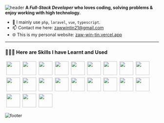 ![header](https://capsule-render.vercel.app/api?type=venom&color=0:9400D3,100:3b82f6&height=300&section=header&text=Hi%20There%20👋&animation=fadeIn&fontColor=ffffff)
**A _Full-Stack Developer_ who loves coding, solving problems & enjoy working with high technology.**

- 🚀 I mainly use `php`, `laravel`, `vue`, `typescript`.
- 📫 Contact me here: <a href="mailto:zawwintin21@gmail.com">
  zawwintin21@gmail.com</a>
- 🌐 This is my personal website: <a href="https://zaw-win-tin.vercel.app/" target="_blank">zaw-win-tin.vercel.app</a>

---

### 🧑🏻‍💻 Here are Skills I have Learnt and Used

<div style="display: flex; flex-wrap: wrap;margin-top: 1rem;">
<img  style="margin: 0.25rem;" width="45" height="45" src="https://cdn.jsdelivr.net/gh/devicons/devicon@latest/icons/php/php-original.svg" width="32" />
<img style="margin: 0.25rem;" width="45" height="45" src="https://cdn.jsdelivr.net/gh/devicons/devicon@latest/icons/laravel/laravel-original.svg" />
<img style="margin: 0.25rem;" width="45" height="45" src="https://cdn.jsdelivr.net/gh/devicons/devicon@latest/icons/vuejs/vuejs-original.svg" />
<img style="margin: 0.25rem;" width="45" height="45" src="https://cdn.jsdelivr.net/gh/devicons/devicon@latest/icons/alpinejs/alpinejs-original.svg" />
<img  style="margin: 0.25rem;" width="45" height="45" src="https://cdn.jsdelivr.net/gh/devicons/devicon@latest/icons/react/react-original.svg" />
<img style="margin: 0.25rem;" width="45" height="45" src="https://cdn.jsdelivr.net/gh/devicons/devicon@latest/icons/typescript/typescript-original.svg" />
<img style="margin: 0.25rem;" width="45" height="45" src="https://cdn.jsdelivr.net/gh/devicons/devicon@latest/icons/javascript/javascript-original.svg" />
<img style="margin: 0.25rem;" width="45" height="45" src="https://cdn.jsdelivr.net/gh/devicons/devicon@latest/icons/jquery/jquery-original.svg" />
<img style="margin: 0.25rem;" width="45" height="45" src="https://cdn.jsdelivr.net/gh/devicons/devicon@latest/icons/csharp/csharp-original.svg" />
<img style="margin: 0.25rem;" width="45" height="45" src="https://cdn.jsdelivr.net/gh/devicons/devicon@latest/icons/unity/unity-original-wordmark.svg" />
<img style="margin: 0.25rem;" width="45" height="45" src="https://cdn.jsdelivr.net/gh/devicons/devicon@latest/icons/html5/html5-original.svg" />
<img style="margin: 0.25rem;" width="45" height="45" src="https://cdn.jsdelivr.net/gh/devicons/devicon@latest/icons/css3/css3-original.svg" />
<img style="margin: 0.25rem;" width="45" height="45" src="https://cdn.jsdelivr.net/gh/devicons/devicon@latest/icons/sass/sass-original.svg" />
<img style="margin: 0.25rem;" width="45" height="45" src="https://cdn.jsdelivr.net/gh/devicons/devicon@latest/icons/tailwindcss/tailwindcss-original.svg" />
<img style="margin: 0.25rem;" width="45" height="45" src="https://cdn.jsdelivr.net/gh/devicons/devicon@latest/icons/bootstrap/bootstrap-original.svg" />
<img style="margin: 0.25rem;" width="45" height="45" src="https://cdn.jsdelivr.net/gh/devicons/devicon@latest/icons/mysql/mysql-original-wordmark.svg" />
<img style="margin: 0.25rem;" width="45" height="45" src="https://cdn.jsdelivr.net/gh/devicons/devicon@latest/icons/postgresql/postgresql-original-wordmark.svg" />
<img style="margin: 0.25rem;" width="45" height="45" src="https://cdn.jsdelivr.net/gh/devicons/devicon@latest/icons/docker/docker-plain.svg" />
<img style="margin: 0.25rem;" width="45" height="45" src="https://cdn.jsdelivr.net/gh/devicons/devicon@latest/icons/vagrant/vagrant-original.svg" />
<img style="margin: 0.25rem;" width="45" height="45" src="https://cdn.jsdelivr.net/gh/devicons/devicon@latest/icons/git/git-original.svg" />
<img style="margin: 0.25rem;" width="45" height="45" src="https://cdn.jsdelivr.net/gh/devicons/devicon@latest/icons/vercel/vercel-original-wordmark.svg" />
</div>

![footer](https://capsule-render.vercel.app/api?type=waving&color=0:9400D3,100:3b82f6&height=120&section=footer)
<!--
**ZawWinTin/ZawWinTin** is a ✨ _special_ ✨ repository because its `README.md` (this file) appears on your GitHub profile.

Here are some ideas to get you started:

- 🔭 I’m currently working on ...
- 🌱 I’m currently learning ...
- 👯 I’m looking to collaborate on ...
- 🤔 I’m looking for help with ...
- 💬 Ask me about ...
- 📫 How to reach me: ...
- 😄 Pronouns: ...
- ⚡ Fun fact: ...
  -->
